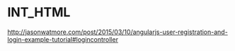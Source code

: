 # INT_HTML


http://jasonwatmore.com/post/2015/03/10/angularjs-user-registration-and-login-example-tutorial#logincontroller
